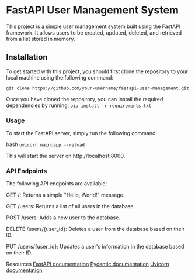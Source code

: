 # FastAPI User Management System
This project is a simple user management system built using the FastAPI framework. It allows users to be created, updated, deleted, and retrieved from a list stored in memory.

## Installation
To get started with this project, you should first clone the repository to your local machine using the following command:

`git clone https://github.com/your-username/fastapi-user-management.git`

Once you have cloned the repository, you can install the required dependencies by running:
`pip install -r requirements.txt`

### Usage
To start the FastAPI server, simply run the following command:

bash
`uvicorn main:app --reload`

This will start the server on http://localhost:8000.

### API Endpoints

The following API endpoints are available:

GET /: Returns a simple "Hello, World!" message.

GET /users: Returns a list of all users in the database.

POST /users: Adds a new user to the database.

DELETE /users/{user_id}: Deletes a user from the database based on their ID.

PUT /users/{user_id}: Updates a user's information in the database based on their ID.

Resources
[FastAPI documentation](https://fastapi.tiangolo.com/)
[Pydantic documentation](https://pydantic-docs.helpmanual.io/)
[Uvicorn documentation](https://www.uvicorn.org/)